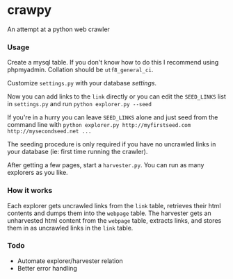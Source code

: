 # crawpy
An attempt at a python web crawler

### Usage

Create a mysql table. If you don't know how to do this I recommend using phpmyadmin. Collation should be `utf8_general_ci`.

Customize `settings.py` with your database *settings*.

Now you can add links to the `link` directly or you can edit the `SEED_LINKS` list in `settings.py` and run `python explorer.py --seed`

If you're in a hurry you can leave `SEED_LINKS` alone and just seed from the command line with `python explorer.py http://myfirstseed.com http://mysecondseed.net ...`

The seeding procedure is only required if you have no uncrawled links in your database (ie: first time running the crawler).

After getting a few pages, start a `harvester.py`.
You can run as many explorers as you like.

### How it works
Each explorer gets uncrawled links from the `link` table, retrieves their html contents and dumps them into the `webpage` table.
The harvester gets an unharvested html content from the `webpage` table, extracts links, and stores them in as uncrawled links in the `link` table.

### Todo

* Automate explorer/harvester relation
* Better error handling
